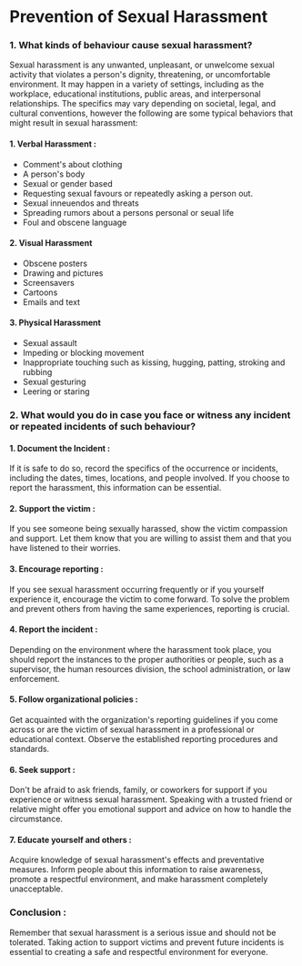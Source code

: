 
# Prevention of Sexual Harassment

### 1. What kinds of behaviour cause sexual harassment?
Sexual harassment is any unwanted, unpleasant, or unwelcome sexual activity that violates a person's dignity, threatening, or uncomfortable environment. It may happen in a variety of settings, including as the workplace, educational institutions, public areas, and interpersonal relationships. The specifics may vary depending on societal, legal, and cultural conventions, however the following are some typical behaviors that might result in sexual harassment:

#### 1. Verbal Harassment :

* Comment's about clothing
* A person's body
* Sexual or gender based
* Requesting sexual favours or repeatedly asking a person out.
* Sexual inneuendos and threats
* Spreading rumors about a persons personal or seual life
* Foul and obscene language

#### 2. Visual Harassment

* Obscene posters
* Drawing and pictures
* Screensavers
* Cartoons
* Emails and text

#### 3. Physical Harassment

* Sexual assault
* Impeding or blocking movement
* Inappropriate touching such as kissing, hugging, patting, stroking and rubbing
* Sexual gesturing 
* Leering or staring

### 2. What would you do in case you face or witness any incident or repeated incidents of such behaviour?

#### 1. Document the Incident :
If it is safe to do so, record the specifics of the occurrence or incidents, including the dates, times, locations, and people involved. If you choose to report the harassment, this information can be essential.

#### 2. Support the victim :
If you see someone being sexually harassed, show the victim compassion and support. Let them know that you are willing to assist them and that you have listened to their worries.

#### 3. Encourage reporting :
If you see sexual harassment occurring frequently or if you yourself experience it, encourage the victim to come forward. To solve the problem and prevent others from having the same experiences, reporting is crucial.

#### 4. Report the incident :
Depending on the environment where the harassment took place, you should report the instances to the proper authorities or people, such as a supervisor, the human resources division, the school administration, or law enforcement.

#### 5. Follow organizational policies :
Get acquainted with the organization's reporting guidelines if you come across or are the victim of sexual harassment in a professional or educational context. Observe the established reporting procedures and standards.

#### 6. Seek support :
Don't be afraid to ask friends, family, or coworkers for support if you experience or witness sexual harassment. Speaking with a trusted friend or relative might offer you emotional support and advice on how to handle the circumstance.

#### 7. Educate yourself and others :
Acquire knowledge of sexual harassment's effects and preventative measures. Inform people about this information to raise awareness, promote a respectful environment, and make harassment completely unacceptable.

### Conclusion :
Remember that sexual harassment is a serious issue and should not be tolerated. Taking action to support victims and prevent future incidents is essential to creating a safe and respectful environment for everyone.
